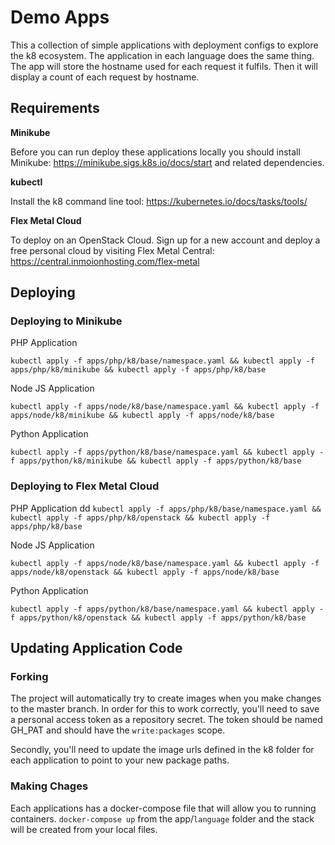 
# Demo Apps
This a collection of simple applications with deployment configs to explore the k8 ecosystem. The application in each language does the same thing. The app will store the hostname used for each request it fulfils. Then it will display a count of each request by hostname.

## Requirements

**Minikube**

Before you can run deploy these applications locally you should install Minikube: https://minikube.sigs.k8s.io/docs/start and related dependencies.

**kubectl**

Install the k8 command line tool: https://kubernetes.io/docs/tasks/tools/

**Flex Metal Cloud**

To deploy on an OpenStack Cloud. Sign up for a new account and deploy a free personal cloud by visiting Flex Metal Central: https://central.inmoionhosting.com/flex-metal

## Deploying

### Deploying to Minikube

PHP Application

`kubectl apply -f apps/php/k8/base/namespace.yaml && kubectl apply -f apps/php/k8/minikube && kubectl apply -f apps/php/k8/base`

Node JS Application

`kubectl apply -f apps/node/k8/base/namespace.yaml && kubectl apply -f apps/node/k8/minikube && kubectl apply -f apps/node/k8/base`

Python Application

`kubectl apply -f apps/python/k8/base/namespace.yaml && kubectl apply -f apps/python/k8/minikube && kubectl apply -f apps/python/k8/base`

### Deploying to Flex Metal Cloud

PHP Application
dd
`kubectl apply -f apps/php/k8/base/namespace.yaml && kubectl apply -f apps/php/k8/openstack && kubectl apply -f apps/php/k8/base`

Node JS Application

`kubectl apply -f apps/node/k8/base/namespace.yaml && kubectl apply -f apps/node/k8/openstack && kubectl apply -f apps/node/k8/base`

Python Application

`kubectl apply -f apps/python/k8/base/namespace.yaml && kubectl apply -f apps/python/k8/openstack && kubectl apply -f apps/python/k8/base`
## Updating Application Code
### Forking
The project will automatically try to create images when you make changes to the master branch. In order for this to work correctly,
you'll need to save a personal access token as a repository secret. The token should be named GH_PAT and should have the `write:packages` scope.

Secondly, you'll need to update the image urls defined in the k8 folder for each application to point to your new package paths.

### Making Chages
Each applications has a docker-compose file that will allow you to running containers. `docker-compose up` from the app/`language` folder and the stack will be created from your local files.
